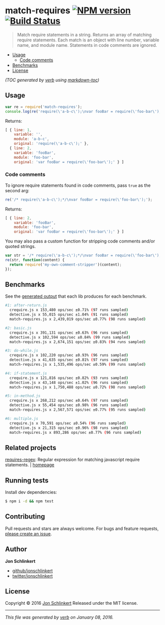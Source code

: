 # match-requires [![NPM version](https://img.shields.io/npm/v/match-requires.svg)](https://www.npmjs.com/package/match-requires) [![Build Status](https://img.shields.io/travis/jonschlinkert/match-requires.svg)](https://travis-ci.org/jonschlinkert/match-requires)

> Match require statements in a string. Returns an array of matching require statements. Each match is an object with line number, variable name, and module name. Statements in code comments are ignored.

- [Usage](#usage)
  * [Code comments](#code-comments)
- [Benchmarks](#benchmarks)
- [License](#license)

_(TOC generated by [verb](https://github.com/verbose/verb) using [markdown-toc](https://github.com/jonschlinkert/markdown-toc))_

## Usage

```js
var re = require('match-requires');
console.log(re('require(\'a-b-c\');\nvar fooBar = require(\'foo-bar\');'))
```

Returns:

```js
[ { line: 1,
    variable: '',
    module: 'a-b-c',
    original: 'require(\'a-b-c\');' },
  { line: 2,
    variable: 'fooBar',
    module: 'foo-bar',
    original: 'var fooBar = require(\'foo-bar\');' } ]
```

### Code comments

To ignore require statements found in code comments, pass `true` as the second arg:

```js
re('/* require(\'a-b-c\');*/\nvar fooBar = require(\'foo-bar\');');
```

Returns:

```js
[ { line: 2,
    variable: 'fooBar',
    module: 'foo-bar',
    original: 'var fooBar = require(\'foo-bar\');' } ]
```

You may also pass a custom function for stripping code comments and/or quoted strings.

```js
var str = '/* require(\'a-b-c\');*/\nvar fooBar = require(\'foo-bar\');';
re(str, function(content) {
  return require('my-own-comment-stripper')(content);
});
```

## Benchmarks

See the [generated output](https://gist.github.com/jonschlinkert/ed359fe882a5973ee86e) that each lib produces for each benchmark.

```bash
#1: after-return.js
  crequire.js x 153,480 ops/sec ±0.71% (97 runs sampled)
  detective.js x 55,015 ops/sec ±1.04% (91 runs sampled)
  match-requires.js x 2,439,019 ops/sec ±0.77% (98 runs sampled)

#2: basic.js
  crequire.js x 391,131 ops/sec ±0.63% (96 runs sampled)
  detective.js x 102,594 ops/sec ±0.84% (99 runs sampled)
  match-requires.js x 2,674,151 ops/sec ±0.83% (94 runs sampled)

#3: do-while.js
  crequire.js x 102,220 ops/sec ±0.93% (96 runs sampled)
  detective.js x 41,635 ops/sec ±0.81% (97 runs sampled)
  match-requires.js x 1,535,496 ops/sec ±0.59% (99 runs sampled)

#4: if-statement.js
  crequire.js x 121,816 ops/sec ±0.82% (93 runs sampled)
  detective.js x 43,148 ops/sec ±1.02% (96 runs sampled)
  match-requires.js x 1,750,488 ops/sec ±0.72% (98 runs sampled)

#5: in-method.js
  crequire.js x 268,212 ops/sec ±0.64% (97 runs sampled)
  detective.js x 55,454 ops/sec ±0.98% (96 runs sampled)
  match-requires.js x 2,567,571 ops/sec ±0.77% (95 runs sampled)

#6: multiple.js
  crequire.js x 70,591 ops/sec ±0.54% (96 runs sampled)
  detective.js x 21,315 ops/sec ±0.96% (98 runs sampled)
  match-requires.js x 893,286 ops/sec ±0.77% (96 runs sampled)
```

## Related projects

[requires-regex](https://www.npmjs.com/package/requires-regex): Regular expression for matching javascript require statements. | [homepage](https://github.com/jonschlinkert/requires-regex)

## Running tests

Install dev dependencies:

```sh
$ npm i -d && npm test
```

## Contributing

Pull requests and stars are always welcome. For bugs and feature requests, [please create an issue](https://github.com/jonschlinkert/match-requires/issues/new).

## Author

**Jon Schlinkert**

* [github/jonschlinkert](https://github.com/jonschlinkert)
* [twitter/jonschlinkert](http://twitter.com/jonschlinkert)

## License

Copyright © 2016 [Jon Schlinkert](https://github.com/jonschlinkert)
Released under the MIT license.

***

_This file was generated by [verb](https://github.com/verbose/verb) on January 08, 2016._